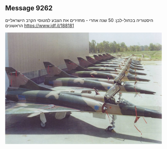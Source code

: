 ## Message 9262

היסטוריה בכחול-לבן:
50 שנה אחרי - מחזירים את הצבע למטוסי הקרב הישראליים הראשונים
https://www.idf.il/188181

![Photo](9262/9262_photo.jpg)

